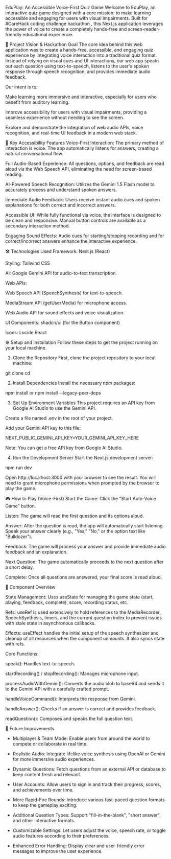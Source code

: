 EduPlay: An Accessible Voice-First Quiz Game
Welcome to EduPlay, an interactive quiz game designed with a core mission: to make learning accessible and engaging for users with visual impairments. Built for #CareHack coding challenge hackathon , this Next.js application leverages the power of voice to create a completely hands-free and screen-reader-friendly educational experience.

🎯 Project Vision & Hackathon Goal
The core idea behind this web application was to create a hands-free, accessible, and engaging quiz experience by integrating voice interaction into a traditional quiz format. Instead of relying on visual cues and UI interactions, our web app speaks out each question using text-to-speech, listens to the user's spoken response through speech recognition, and provides immediate audio feedback.

Our intent is to:

Make learning more immersive and interactive, especially for users who benefit from auditory learning.

Improve accessibility for users with visual impairments, providing a seamless experience without needing to see the screen.

Explore and demonstrate the integration of web audio APIs, voice recognition, and real-time UI feedback in a modern web stack.

🚀 Key Accessibility Features
Voice-First Interaction: The primary method of interaction is voice. The app automatically listens for answers, creating a natural conversational flow.

Full Audio-Based Experience: All questions, options, and feedback are read aloud via the Web Speech API, eliminating the need for screen-based reading.

AI-Powered Speech Recognition: Utilizes the Gemini 1.5 Flash model to accurately process and understand spoken answers.

Immediate Audio Feedback: Users receive instant audio cues and spoken explanations for both correct and incorrect answers.

Accessible UI: While fully functional via voice, the interface is designed to be clean and responsive. Manual button controls are available as a secondary interaction method.

Engaging Sound Effects: Audio cues for starting/stopping recording and for correct/incorrect answers enhance the interactive experience.

🛠️ Technologies Used
Framework: Next.js (React)

Styling: Tailwind CSS

AI: Google Gemini API for audio-to-text transcription.

Web APIs:

Web Speech API (SpeechSynthesis) for text-to-speech.

MediaStream API (getUserMedia) for microphone access.

Web Audio API for sound effects and voice visualization.

UI Components: shadcn/ui (for the Button component)

Icons: Lucide React

⚙️ Setup and Installation
Follow these steps to get the project running on your local machine.

1. Clone the Repository
First, clone the project repository to your local machine:

git clone [<your-repository-url>](https://github.com/bebialen/accessible-quiz-game.git)
cd <repository-folder>

2. Install Dependencies
Install the necessary npm packages:

npm install 
or 
npm install --legacy-peer-deps 

3. Set Up Environment Variables
This project requires an API key from Google AI Studio to use the Gemini API.

Create a file named .env in the root of your project.

Add your Gemini API key to this file:

NEXT_PUBLIC_GEMINI_API_KEY=YOUR_GEMINI_API_KEY_HERE

Note: You can get a free API key from Google AI Studio.

4. Run the Development Server
Start the Next.js development server:

npm run dev

Open http://localhost:3000 with your browser to see the result. You will need to grant microphone permissions when prompted by the browser to play the game.

🎮 How to Play (Voice-First)
Start the Game: Click the "Start Auto-Voice Game" button.

Listen: The game will read the first question and its options aloud.

Answer: After the question is read, the app will automatically start listening. Speak your answer clearly (e.g., "Yes," "No," or the option text like "Bulldozer").

Feedback: The game will process your answer and provide immediate audio feedback and an explanation.

Next Question: The game automatically proceeds to the next question after a short delay.

Complete: Once all questions are answered, your final score is read aloud.

🧩 Component Overview

State Management: Uses useState for managing the game state (start, playing, feedback, complete), score, recording status, etc.

Refs: useRef is used extensively to hold references to the MediaRecorder, SpeechSynthesis, timers, and the current question index to prevent issues with stale state in asynchronous callbacks.

Effects: useEffect handles the initial setup of the speech synthesizer and cleanup of all resources when the component unmounts. It also syncs state with refs.

Core Functions:

speak(): Handles text-to-speech.

startRecording() / stopRecording(): Manages microphone input.

processAudioWithGemini(): Converts the audio blob to base64 and sends it to the Gemini API with a carefully crafted prompt.

handleVoiceCommand(): Interprets the response from Gemini.

handleAnswer(): Checks if an answer is correct and provides feedback.

readQuestion(): Composes and speaks the full question text.

🔮 Future Improvements

- Multiplayer & Team Mode: Enable users from around the world to compete or collaborate in real time.

- Realistic Audio: Integrate lifelike voice synthesis using OpenAI or Gemini for more immersive audio experiences.
- Dynamic Questions: Fetch questions from an external API or database to keep content fresh and relevant.

- User Accounts: Allow users to sign in and track their progress, scores, and achievements over time.

- More Rapid-Fire Rounds: Introduce various fast-paced question formats to keep the gameplay exciting.

- Additional Question Types: Support "fill-in-the-blank", "short answer", and other interactive formats.

- Customizable Settings: Let users adjust the voice, speech rate, or toggle audio features according to their preferences.

- Enhanced Error Handling: Display clear and user-friendly error messages to improve the user experience.
